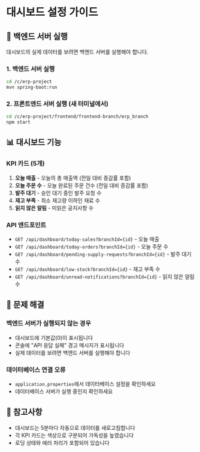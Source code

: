# 대시보드 설정 가이드

## 🚀 백엔드 서버 실행

대시보드의 실제 데이터를 보려면 백엔드 서버를 실행해야 합니다.

### 1. 백엔드 서버 실행
```bash
cd /c/erp-project
mvn spring-boot:run
```

### 2. 프론트엔드 서버 실행 (새 터미널에서)
```bash
cd /c/erp-project/frontend/frontend-branch/erp_branch
npm start
```

## 📊 대시보드 기능

### KPI 카드 (5개)
1. **오늘 매출** - 오늘의 총 매출액 (전일 대비 증감률 포함)
2. **오늘 주문 수** - 오늘 완료된 주문 건수 (전일 대비 증감률 포함)
3. **발주 대기** - 승인 대기 중인 발주 요청 수
4. **재고 부족** - 최소 재고량 이하인 재료 수
5. **읽지 않은 알림** - 미읽은 공지사항 수

### API 엔드포인트
- `GET /api/dashboard/today-sales?branchId={id}` - 오늘 매출
- `GET /api/dashboard/today-orders?branchId={id}` - 오늘 주문 수
- `GET /api/dashboard/pending-supply-requests?branchId={id}` - 발주 대기 수
- `GET /api/dashboard/low-stock?branchId={id}` - 재고 부족 수
- `GET /api/dashboard/unread-notifications?branchId={id}` - 읽지 않은 알림 수

## 🔧 문제 해결

### 백엔드 서버가 실행되지 않는 경우
- 대시보드에 기본값(0)이 표시됩니다
- 콘솔에 "API 응답 실패" 경고 메시지가 표시됩니다
- 실제 데이터를 보려면 백엔드 서버를 실행해야 합니다

### 데이터베이스 연결 오류
- `application.properties`에서 데이터베이스 설정을 확인하세요
- 데이터베이스 서버가 실행 중인지 확인하세요

## 📝 참고사항

- 대시보드는 5분마다 자동으로 데이터를 새로고침합니다
- 각 KPI 카드는 색상으로 구분되어 가독성을 높였습니다
- 로딩 상태와 에러 처리가 포함되어 있습니다
